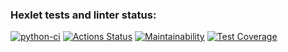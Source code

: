 ### Hexlet tests and linter status:
[![python-ci](https://github.com/mnogom/python-project-lvl3/actions/workflows/python-ci.yml/badge.svg)](https://github.com/mnogom/python-project-lvl3/actions/workflows/python-ci.yml)
[![Actions Status](https://github.com/mnogom/python-project-lvl3/workflows/hexlet-check/badge.svg)](https://github.com/mnogom/python-project-lvl3/actions)
[![Maintainability](https://api.codeclimate.com/v1/badges/c9a7a065349f3971e29c/maintainability)](https://codeclimate.com/github/mnogom/python-project-lvl3/maintainability)
[![Test Coverage](https://api.codeclimate.com/v1/badges/c9a7a065349f3971e29c/test_coverage)](https://codeclimate.com/github/mnogom/python-project-lvl3/test_coverage)